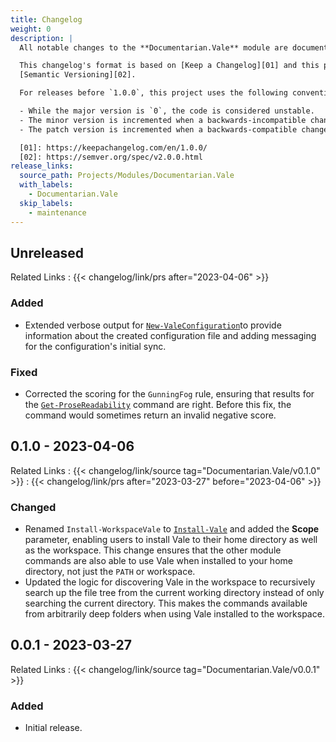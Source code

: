 ```yaml
---
title: Changelog
weight: 0
description: |
  All notable changes to the **Documentarian.Vale** module are documented in this file.

  This changelog's format is based on [Keep a Changelog][01] and this project adheres to
  [Semantic Versioning][02].

  For releases before `1.0.0`, this project uses the following convention:

  - While the major version is `0`, the code is considered unstable.
  - The minor version is incremented when a backwards-incompatible change is introduced.
  - The patch version is incremented when a backwards-compatible change or bug fix is introduced.

  [01]: https://keepachangelog.com/en/1.0.0/
  [02]: https://semver.org/spec/v2.0.0.html
release_links:
  source_path: Projects/Modules/Documentarian.Vale
  with_labels:
    - Documentarian.Vale
  skip_labels:
    - maintenance
---
```


## Unreleased

Related Links
: {{< changelog/link/prs after="2023-04-06" >}}

### Added

- Extended verbose output for [`New-ValeConfiguration`]to provide information about the created
  configuration file and adding messaging for the configuration's initial sync.

### Fixed

- Corrected the scoring for the `GunningFog` rule, ensuring that results for the
  [`Get-ProseReadability`] command are right. Before this fix, the command would sometimes return
  an invalid negative score.

## 0.1.0 - 2023-04-06

Related Links
: {{< changelog/link/source tag="Documentarian.Vale/v0.1.0" >}}
: {{< changelog/link/prs after="2023-03-27" before="2023-04-06" >}}

### Changed

- Renamed `Install-WorkspaceVale` to [`Install-Vale`] and added the **Scope** parameter, enabling
  users to install Vale to their home directory as well as the workspace. This change ensures that
  the other module commands are also able to use Vale when installed to your home directory, not
  just the `PATH` or workspace.
- Updated the logic for discovering Vale in the workspace to recursively search up the file tree
  from the current working directory instead of only searching the current directory. This makes
  the commands available from arbitrarily deep folders when using Vale installed to the workspace.

## 0.0.1 - 2023-03-27

Related Links
: {{< changelog/link/source tag="Documentarian.Vale/v0.0.1" >}}

### Added

- Initial release.

<!-- Link Reference Definitions -->
[`Install-Vale`]:          /modules/vale/reference/cmdlets/install-vale
[`New-ValeConfiguration`]: /modules/vale/reference/cmdlets/new-valeconfiguration
[`Get-ProseReadability`]:  /modules/vale/reference/cmdlets/get-prosereadability

